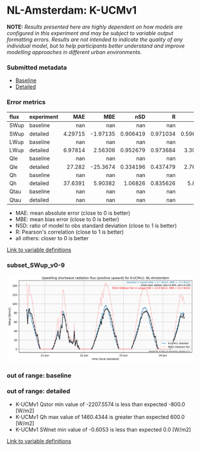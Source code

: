 # NL-Amsterdam: K-UCMv1

**NOTE:** *Results presented here are highly dependent on how models are configured in this experiment and may be subject to variable output formatting errors. Results are not intended to indicate the quality of any individual model, but to help participants better understand and improve modelling approaches in different urban environments.*

### Submitted metadata

- [Baseline](K-UCMv1_NL-Amsterdam_baseline_attrs.md)
- [Detailed](K-UCMv1_NL-Amsterdam_detailed_attrs.md)

### Error metrics

| flux   | experiment   |       MAE |       MBE |        nSD |          R |        5th |      95th |      RMSE |      cRMSE |      AMBE |       1-nSD |         1-R |   nSkewness |   nKurtosis |     Overlap |
|:-------|:-------------|----------:|----------:|-----------:|-----------:|-----------:|----------:|----------:|-----------:|----------:|------------:|------------:|------------:|------------:|------------:|
| SWup   | baseline     | nan       | nan       | nan        | nan        | nan        | nan       | nan       | nan        | nan       | nan         | nan         |  nan        |  nan        | nan         |
| SWup   | detailed     |   4.29715 |  -1.97135 |   0.906419 |   0.971034 |   0.596633 |   4.98003 |   6.4667  |   0.247526 |   1.97135 |   0.093581  |   0.0289664 |    0.22169  |    1.01622  |   0.0933841 |
| LWup   | baseline     | nan       | nan       | nan        | nan        | nan        | nan       | nan       | nan        | nan       | nan         | nan         |  nan        |  nan        | nan         |
| LWup   | detailed     |   6.97814 |   2.56306 |   0.952679 |   0.973684 |   3.30801  |   5.19055 |   9.29833 |   0.228868 |   2.56306 |   0.047322  |   0.0263159 |    0.318824 |    0.260253 |   0.0880737 |
| Qle    | baseline     | nan       | nan       | nan        | nan        | nan        | nan       | nan       | nan        | nan       | nan         | nan         |  nan        |  nan        | nan         |
| Qle    | detailed     |  27.282   | -25.3674  |   0.334196 |   0.437479 |   2.76238  |  65.1822  |  40.6613  |   0.90514  |  25.3674  |   0.665804  |   0.562521  |    2.77132  |   12.5438   |   0.575716  |
| Qh     | baseline     | nan       | nan       | nan        | nan        | nan        | nan       | nan       | nan        | nan       | nan         | nan         |  nan        |  nan        | nan         |
| Qh     | detailed     |  37.6391  |   5.90382 |   1.06826  |   0.835626 |   5.8789   |  30.5023  |  55.898   |   0.596531 |   5.90382 |   0.0682628 |   0.164374  |    0.571653 |    0.481561 |   0.0960004 |
| Qtau   | baseline     | nan       | nan       | nan        | nan        | nan        | nan       | nan       | nan        | nan       | nan         | nan         |  nan        |  nan        | nan         |
| Qtau   | detailed     | nan       | nan       | nan        | nan        | nan        | nan       | nan       | nan        | nan       | nan         | nan         |  nan        |  nan        | nan         |

 - MAE: mean absolute error (close to 0 is better)
 - MBE: mean bias error (close to 0 is better)
 - NSD: ratio of model to obs standard deviation (close to 1 is better)
 - R: Pearson's correlation (close to 1 is better)
 - all others: closer to 0 is better

[Link to variable definitions](../modelattrs/variable_definitions.md)

### <a name="subset_swup_v0-9"></a>subset_SWup_v0-9
[![K-UCMv1_NL-Amsterdam_subset_SWup_v0-9.png](K-UCMv1_NL-Amsterdam_subset_SWup_v0-9.png)](K-UCMv1_NL-Amsterdam_subset_SWup_v0-9.png)

### out of range: baseline


### out of range: detailed

 - K-UCMv1 Qstor min value of -2207.5574 is less than expected -800.0 [W/m2]
 - K-UCMv1 Qh max value of 1460.4344 is greater than expected 600.0 [W/m2]
 - K-UCMv1 SWnet min value of -0.6053 is less than expected 0.0 [W/m2]


[Link to variable definitions](../modelattrs/variable_definitions.md)


